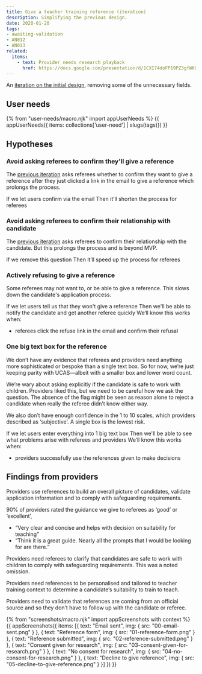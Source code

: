 ```yaml
---
title: Give a teacher training reference (iteration)
description: Simplifying the previous design.
date: 2020-01-20
tags:
- awaiting-validation
- AN012
- AN013
related:
  items:
    - text: Provider needs research playback
      href: https://docs.google.com/presentation/d/1CXI74doFP19PZ3gfWKOWNbcodeYa5q16DmEDGBmHBP4/
---
```

An [iteration on the initial design](/apply-for-teacher-training/give-a-reference), removing some of the unnecessary fields.

## User needs

{% from "user-needs/macro.njk" import appUserNeeds %}
{{ appUserNeeds({ items: collections['user-need'] | slugs(tags)}) }}

## Hypotheses

### Avoid asking referees to confirm they'll give a reference

The [previous iteration](/apply-for-teacher-training/give-a-reference) asks referees whether to confirm they want to give a reference after  they just clicked a link in the email to give a reference which prolongs the process.

If we let users confirm via the email
Then it’ll shorten the process for referees

### Avoid asking referees to confirm their relationship with candidate

The [previous iteration](/apply-for-teacher-training/give-a-reference#start-page) asks referees to confirm their relationship with the candidate. But this prolongs the process and is beyond MVP.

If we remove this question
Then it’ll speed up the process for referees

### Actively refusing to give a reference

Some referees may not want to, or be able to give a reference. This slows down the candidate's application process.

If we let users tell us that they won't give a reference
Then we'll be able to notify the candidate and get another referee quickly
We‘ll know this works when:
- referees click the refuse link in the email and confirm their refusal

### One big text box for the reference

We don’t have any evidence that referees and providers need anything more sophisticated or bespoke than a single text box. So for now, we’re just keeping parity with UCAS—albeit with a smaller box and lower word count.

We’re wary about asking explicitly if the candidate is safe to work with children. Providers liked this, but we need to be careful how we ask the question. The absence of the flag might be seen as reason alone to reject a candidate when really the referee didn’t know either way.

We also don’t have enough confidence in the 1 to 10 scales, which providers described as ‘subjective’. A single box is the lowest risk.

If we let users enter everything into 1 big text box
Then we'll be able to see what problems arise with referees and providers
We’ll know this works when:
- providers successfully use the references given to make decisions

## Findings from providers

Providers use references to build an overall picture of candidates, validate application information and to comply with safeguarding requirements.

90% of providers rated the guidance we give to referees as ‘good’ or ‘excellent’,
- “Very clear and concise and helps with decision on suitability for teaching”
- “Think it is a great guide. Nearly all the prompts that I would be looking for are there.”

Providers need referees to clarify that candidates are safe to work with children to comply with safeguarding requirements. This was a noted omission.

Providers need references to be personalised and tailored to teacher training context to determine a candidate’s suitability to train to teach.

Providers need to validate that references are coming from an official source and so they don’t have to follow up with the candidate or referee.

{% from "screenshots/macro.njk" import appScreenshots with context %}
{{ appScreenshots({
  items: [{
      text: "Email sent",
      img: { src: "00-email-sent.png" }
    }, {
      text: "Reference form",
      img: { src: "01-reference-form.png" }
    }, {
      text: "Reference submitted",
      img: { src: "02-reference-submitted.png" }
    }, {
      text: "Consent given for research",
      img: { src: "03-consent-given-for-research.png" }
    }, {
      text: "No consent for research",
      img: { src: "04-no-consent-for-research.png" }
    }, {
      text: "Decline to give reference",
      img: { src: "05-decline-to-give-reference.png" }
    }]
}) }}
